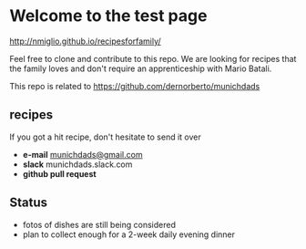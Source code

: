 # Welcome to the test page

http://nmiglio.github.io/recipesforfamily/

Feel free to clone and contribute to this repo.
We are looking for recipes that the family loves and don't require an apprenticeship with Mario Batali.

This repo is related to https://github.com/dernorberto/munichdads

## recipes

If you got a hit recipe, don't hesitate to send it over
* **e-mail** munichdads@gmail.com
* **slack** munichdads.slack.com
* **github pull request**

## Status

* fotos of dishes are still being considered
* plan to collect enough for a 2-week daily evening dinner

